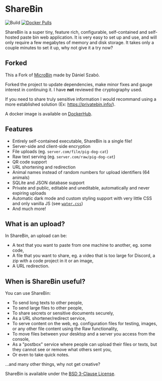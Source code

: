 # ShareBin

![Build](https://github.com/timshel/sharebin/actions/workflows/rust.yml/badge.svg)
[![Docker Pulls](https://img.shields.io/docker/pulls/timshel/sharebin?label=Docker%20pulls)](https://img.shields.io/docker/pulls/timshel/sharebin?label=Docker%20pulls)

ShareBin is a super tiny, feature rich, configurable, self-contained and self-hosted paste bin web application. It is very easy to set up and use, and will only require a few megabytes of memory and disk storage. It takes only a couple minutes to set it up, why not give it a try now?

## Forked

This a Fork of [MicroBin](https://github.com/szabodanika/microbin) made by Dániel Szabó.

Forked the project to update dependencies, make minor fixes and gauge interest in continuing it.
I have **not** reviewed the cryptography used.

If you need to share truly sensitive information I would recommand using a more established solution (Ex: https://privatebin.info/).

A docker image is available on [DockerHub](https://hub.docker.com/r/timshel/sharebin/tags).

## Features

- Entirely self-contained executable, ShareBin is a single file!
- Server-side and client-side encryption
- File uploads (eg. `server.com/file/pig-dog-cat`)
- Raw text serving (eg. `server.com/raw/pig-dog-cat`)
- QR code support
- URL shortening and redirection
- Animal names instead of random numbers for upload identifiers (64 animals)
- SQLite and JSON database support
- Private and public, editable and uneditable, automatically and never expiring uploads
- Automatic dark mode and custom styling support with very little CSS and only vanilla JS (see [`water.css`](https://github.com/kognise/water.css))
- And much more!

## What is an upload?

In ShareBin, an upload can be:

- A text that you want to paste from one machine to another, eg. some code,
- A file that you want to share, eg. a video that is too large for Discord, a zip with a code project in it or an image,
- A URL redirection.

## When is ShareBin useful?

You can use ShareBin:

- To send long texts to other people,
- To send large files to other people,
- To share secrets or sensitive documents securely,
- As a URL shortener/redirect service,
- To serve content on the web, eg. configuration files for testing, images, or any other file content using the Raw functionality,
- To move files between your desktop and a server you access from the console,
- As a "postbox" service where people can upload their files or texts, but they cannot see or remove what others sent you,
- Or even to take quick notes.

...and many other things, why not get creative?

ShareBin is available under the [BSD 3-Clause License](LICENSE).
